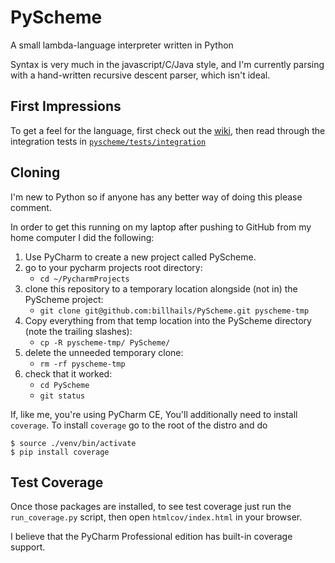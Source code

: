 # PyScheme

A small lambda-language interpreter written in Python

Syntax is very much in the javascript/C/Java style, and I'm currently parsing with a hand-written recursive descent parser,
which isn't ideal.

## First Impressions

To get a feel for the language, first check out the [wiki](https://github.com/billhails/PyScheme/wiki), then
read through the integration tests in [`pyscheme/tests/integration`](https://github.com/billhails/PyScheme/tree/master/pyscheme/tests/integration)

## Cloning

I'm new to Python so if anyone has any better way of doing this please comment.

In order to get this running on my laptop after pushing to GitHub from my home computer I did the following:

1. Use PyCharm to create a new project called PyScheme.
1. go to your pycharm projects root directory:
   * `cd ~/PycharmProjects`
1. clone this repository to a temporary location alongside (not in) the PyScheme project:
   * `git clone git@github.com:billhails/PyScheme.git pyscheme-tmp`
1. Copy everything from that temp location into the PyScheme directory (note the trailing slashes):
   * `cp -R pyscheme-tmp/ PyScheme/`
1. delete the unneeded temporary clone:
   * `rm -rf pyscheme-tmp`
1. check that it worked:
   * `cd PyScheme`
   * `git status`

If, like me, you're using PyCharm CE, You'll additionally need to install `coverage`. To install `coverage`
go to the root of the distro and do
```
$ source ./venv/bin/activate
$ pip install coverage
```

## Test Coverage

Once those packages are installed, to see test coverage just run the `run_coverage.py` script, then open
`htmlcov/index.html` in your browser.

I believe that the PyCharm Professional edition has built-in coverage support.
